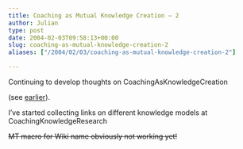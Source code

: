 ```yaml
---
title: Coaching as Mutual Knowledge Creation – 2
author: Julian
type: post
date: 2004-02-03T09:58:13+00:00
slug: coaching-as-mutual-knowledge-creation-2 
aliases: ["/2004/02/03/coaching-as-mutual-knowledge-creation-2"]

---
```

Continuing to develop thoughts on <wiki>CoachingAsKnowledgeCreation</wiki>
  
(see [earlier][1]).

I&#8217;ve started collecting links on different knowledge models at <wiki>CoachingKnowledgeResearch</wiki>

<del>MT macro for Wiki name obviously not working yet!</del>

 [1]: https://www.synesthesia.co.uk/blog/archives/coaching/000324.php
